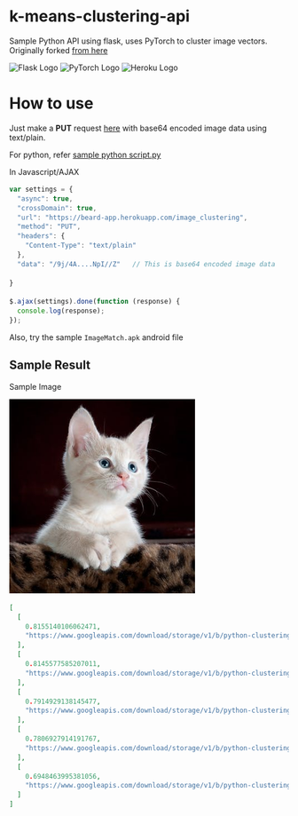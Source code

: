 # k-means-clustering-api
Sample Python API using flask, uses PyTorch to cluster image vectors. Originally forked [from here](https://github.com/christiansafka/img2vec)

![Flask Logo](https://filestore.hasura.io/v1/file/ee1848f5-9f04-40ba-9d97-60342ba7d673) 
![PyTorch Logo](https://www.tertiarycourses.com.sg/media/catalog/product/cache/1/image/512x/040ec09b1e35df139433887a97daa66f/p/y/pytorch.png) 
![Heroku Logo](https://logmatic.io/wp-content/uploads/2015/05/blogimageheroku1.png)

# How to use
Just make a __PUT__ request [here](http://beard-app.herokuapp.com/image_clustering) with base64 encoded image data using text/plain.
 
For python, refer [sample python script.py](repo/blob/master/sample_python_script.py)

In Javascript/AJAX
```javascript
var settings = {
  "async": true,
  "crossDomain": true,
  "url": "https://beard-app.herokuapp.com/image_clustering",
  "method": "PUT",
  "headers": {
    "Content-Type": "text/plain"
  },
  "data": "/9j/4A....NpI//Z"   // This is base64 encoded image data

}

$.ajax(settings).done(function (response) {
  console.log(response);
});
``` 

Also, try the sample `ImageMatch.apk` android file

## Sample Result
Sample Image 

![Image of a cat](cat.jpg)

```json
[
  [
    0.8155140106062471, 
    "https://www.googleapis.com/download/storage/v1/b/python-clustering-api.appspot.com/o/images%2FFace%2F124.jpg?generation=1522585329188523&alt=media"
  ], 
  [
    0.8145577585207011, 
    "https://www.googleapis.com/download/storage/v1/b/python-clustering-api.appspot.com/o/images%2FFace%2F242.jpg?generation=1522585299229997&alt=media"
  ], 
  [
    0.7914929138145477, 
    "https://www.googleapis.com/download/storage/v1/b/python-clustering-api.appspot.com/o/images%2FFace%2F212.jpg?generation=1522584727478100&alt=media"
  ], 
  [
    0.7806927914191767, 
    "https://www.googleapis.com/download/storage/v1/b/python-clustering-api.appspot.com/o/images%2FFace%2F099.jpg?generation=1522585251917855&alt=media"
  ], 
  [
    0.6948463995381056, 
    "https://www.googleapis.com/download/storage/v1/b/python-clustering-api.appspot.com/o/images%2FFace%2F119.jpg?generation=1522584693369035&alt=media"
  ]
]
```

